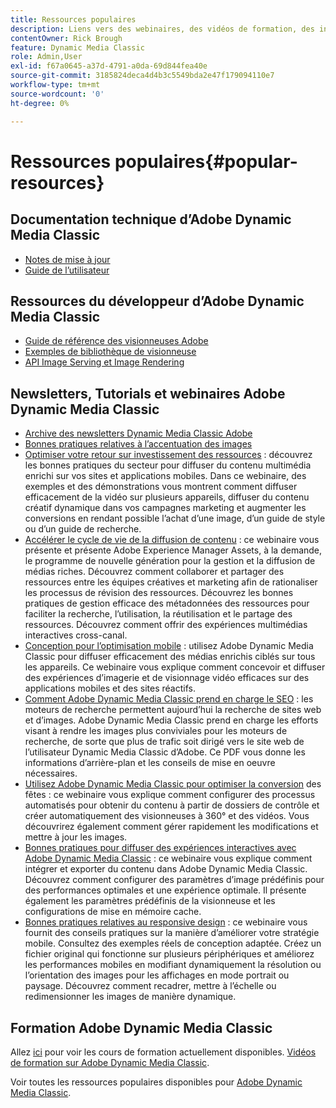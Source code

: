 ```yaml
---
title: Ressources populaires
description: Liens vers des webinaires, des vidéos de formation, des informations sur les bonnes pratiques et des ressources pour les développeurs pour Adobe Dynamic Media Classic.
contentOwner: Rick Brough
feature: Dynamic Media Classic
role: Admin,User
exl-id: f67a0645-a37d-4791-a0da-69d844fea40e
source-git-commit: 3185824deca4d4b3c5549bda2e47f179094110e7
workflow-type: tm+mt
source-wordcount: '0'
ht-degree: 0%

---
```


# Ressources populaires{#popular-resources}

## Documentation technique d’Adobe Dynamic Media Classic

* [Notes de mise à jour](https://experienceleague.adobe.com/docs/dynamic-media-developer-resources/release-notes/s7rn2017.html)
* [Guide de l’utilisateur](introduction.md)

## Ressources du développeur d’Adobe Dynamic Media Classic

* [Guide de référence des visionneuses Adobe](https://experienceleague.adobe.com/docs/dynamic-media-developer-resources.html)
* [Exemples de bibliothèque de visionneuse](https://landing.adobe.com/en/na/dynamic-media/ctir-2755/live-demos.html)
* [API Image Serving et Image Rendering](https://experienceleague.adobe.com/docs/dynamic-media-developer-resources.html)

## Newsletters, Tutorials et webinaires Adobe Dynamic Media Classic

* [Archive des newsletters Dynamic Media Classic Adobe](/help/dynamic-media-newsletter.md)
* [Bonnes pratiques relatives à l’accentuation des images](/help/assets/s7_sharpening_images.pdf)
* [Optimiser votre retour sur investissement des ressources](https://adobecustomersuccess.adobeconnect.com/p5ar3hfrrec/?launcher=false&amp;fcsContent=true&amp;pbMode=normal&amp;proto=true)  : découvrez les bonnes pratiques du secteur pour diffuser du contenu multimédia enrichi sur vos sites et applications mobiles. Dans ce webinaire, des exemples et des démonstrations vous montrent comment diffuser efficacement de la vidéo sur plusieurs appareils, diffuser du contenu créatif dynamique dans vos campagnes marketing et augmenter les conversions en rendant possible l’achat d’une image, d’un guide de style ou d’un guide de recherche.
* [Accélérer le cycle de vie de la diffusion de contenu](https://adobecustomersuccess.adobeconnect.com/p88ducm9pqv/)  : ce webinaire vous présente et présente Adobe Experience Manager Assets, à la demande, le programme de nouvelle génération pour la gestion et la diffusion de médias riches. Découvrez comment collaborer et partager des ressources entre les équipes créatives et marketing afin de rationaliser les processus de révision des ressources. Découvrez les bonnes pratiques de gestion efficace des métadonnées des ressources pour faciliter la recherche, l’utilisation, la réutilisation et le partage des ressources. Découvrez comment offrir des expériences multimédias interactives cross-canal.
* [Conception pour l’optimisation mobile](https://adobecustomersuccess.adobeconnect.com/p6oqd3wydif/?launcher=false&amp;fcsContent=true&amp;pbMode=normal&amp;proto=true)  : utilisez Adobe Dynamic Media Classic pour diffuser efficacement des médias enrichis ciblés sur tous les appareils. Ce webinaire vous explique comment concevoir et diffuser des expériences d’imagerie et de visionnage vidéo efficaces sur des applications mobiles et des sites réactifs.
* [Comment Adobe Dynamic Media Classic prend en charge le SEO](/help/assets/s7_seo.pdf)  : les moteurs de recherche permettent aujourd’hui la recherche de sites web et d’images. Adobe Dynamic Media Classic prend en charge les efforts visant à rendre les images plus conviviales pour les moteurs de recherche, de sorte que plus de trafic soit dirigé vers le site web de l’utilisateur Dynamic Media Classic d’Adobe. Ce PDF vous donne les informations d’arrière-plan et les conseils de mise en oeuvre nécessaires.
* [Utilisez Adobe Dynamic Media Classic pour optimiser la conversion](https://adobecustomersuccess.adobeconnect.com/p32n1yr85c9/?proto=true)  des fêtes : ce webinaire vous explique comment configurer des processus automatisés pour obtenir du contenu à partir de dossiers de contrôle et créer automatiquement des visionneuses à 360° et des vidéos. Vous découvrirez également comment gérer rapidement les modifications et mettre à jour les images.
* [Bonnes pratiques pour diffuser des expériences interactives avec Adobe Dynamic Media Classic](https://seminars.adobeconnect.com/p7wb8ej3u6d/)  : ce webinaire vous explique comment intégrer et exporter du contenu dans Adobe Dynamic Media Classic. Découvrez comment configurer des paramètres d’image prédéfinis pour des performances optimales et une expérience optimale. Il présente également les paramètres prédéfinis de la visionneuse et les configurations de mise en mémoire cache.
* [Bonnes pratiques relatives au responsive design](https://offers.adobe.com/en/na/marketing/landings/_40458_responsive_design_live_on_demand_webinar.html)  : ce webinaire vous fournit des conseils pratiques sur la manière d’améliorer votre stratégie mobile. Consultez des exemples réels de conception adaptée. Créez un fichier original qui fonctionne sur plusieurs périphériques et améliorez les performances mobiles en modifiant dynamiquement la résolution ou l’orientation des images pour les affichages en mode portrait ou paysage. Découvrez comment recadrer, mettre à l’échelle ou redimensionner les images de manière dynamique.

## Formation Adobe Dynamic Media Classic

Allez [ici](https://training.adobe.com/training/courses.html#product=adobe-scene7) pour voir les cours de formation actuellement disponibles.
[Vidéos de formation sur Adobe Dynamic Media Classic](https://experienceleague.adobe.com/docs/dynamic-media-classic/using/intro/training-videos.html#intro).

Voir toutes les ressources populaires disponibles pour [Adobe Dynamic Media Classic](home.md).
